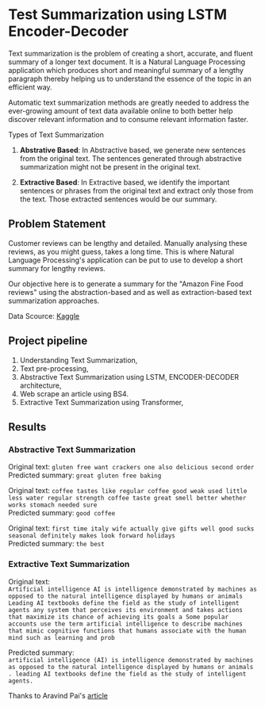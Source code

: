 # Test Summarization using LSTM Encoder-Decoder

Text summarization is the problem of creating a short, accurate, and fluent summary of a longer text document. It is a Natural Language Processing application which produces short and meaningful summary of a lengthy paragraph thereby helping us to understand the essence of the topic in an efficient way.

Automatic text summarization methods are greatly needed to address the ever-growing amount of text data available online to both better help discover relevant information and to consume relevant information faster.

Types of Text Summarization
1. **Abstrative Based**: In Abstractive based, we generate new sentences from the original text. The sentences generated through abstractive summarization might not be present in the original text.

2. **Extractive Based**: In Extractive based, we identify the important sentences or phrases from the original text and extract only those from the text. Those extracted sentences would be our summary.

## Problem Statement
Customer reviews can be lengthy and detailed. Manually analysing these reviews, as you might guess, takes a long time. This is where Natural Language Processing's application can be put to use to develop a short summary for lengthy reviews.

Our objective here is to generate a summary for the "Amazon Fine Food reviews" using the abstraction-based and as well as extraction-based text summarization approaches.

Data Scource: [Kaggle](https://www.kaggle.com/snap/amazon-fine-food-reviews?select=Reviews.csv)

## Project pipeline
1. Understanding Text Summarization,
2. Text pre-processing,
3. Abstractive Text Summarization using LSTM, ENCODER-DECODER architecture,
4. Web scrape an article using BS4.
5. Extractive Text Summarization using Transformer,

## Results
### Abstractive Text Summarization 

Original text: ``gluten free want crackers one also delicious second order``<br>
Predicted summary:  ``great gluten free baking``


Original text: ``coffee tastes like regular coffee good weak used little less water regular strength coffee taste great smell better whether works stomach needed sure ``<br>
Predicted summary:  ``good coffee``


Original text: ``first time italy wife actually give gifts well good sucks seasonal definitely makes look forward holidays``<br>
Predicted summary:  ``the best``

### Extractive Text Summarization

Original text:<br>
```Artificial intelligence AI is intelligence demonstrated by machines as opposed to the natural intelligence displayed by humans or animals Leading AI textbooks define the field as the study of intelligent agents any system that perceives its environment and takes actions that maximize its chance of achieving its goals a Some popular accounts use the term artificial intelligence to describe machines that mimic cognitive functions that humans associate with the human mind such as learning and prob```

Predicted summary:<br>
```artificial intelligence (AI) is intelligence demonstrated by machines as opposed to the natural intelligence displayed by humans or animals . leading AI textbooks define the field as the study of intelligent agents.```





Thanks to Aravind Pai's [article](https://www.analyticsvidhya.com/blog/2019/06/comprehensive-guide-text-summarization-using-deep-learning-python/)
